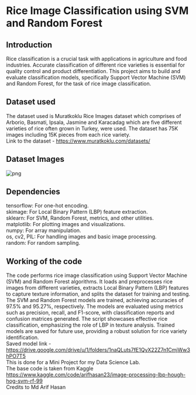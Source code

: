# Rice Image Classification using SVM and Random Forest 

## Introduction
Rice classification is a crucial task with applications in agriculture and food industries. Accurate classification of different rice varieties is essential for quality control and product differentiation. This project aims to build and evaluate classification models, specifically Support Vector Machine (SVM) and Random Forest, for the task of rice image classification.

## Dataset used
The dataset used is Muratkoklu Rice Images dataset which comprises of Arborio, Basmati, Ipsala, Jasmine and Karacadag which are five different varieties of rice often grown in Turkey, were used. The dataset has 75K images including 15K pieces from each rice variety.<br>
Link to the dataset - https://www.muratkoklu.com/datasets/

## Dataset Images

![png](output_7_0.png)

## Dependencies
tensorflow: For one-hot encoding.<br>
skimage: For Local Binary Pattern (LBP) feature extraction.<br>
sklearn: For SVM, Random Forest, metrics, and other utilities.<br>
matplotlib: For plotting images and visualizations.<br>
numpy: For array manipulation.<br>
os, cv2, PIL: For handling images and basic image processing.<br>
random: For random sampling.<br>

## Working of the code
The code performs rice image classification using Support Vector Machine (SVM) and Random Forest algorithms. It loads and preprocesses rice images from different varieties, extracts Local Binary Pattern (LBP) features to capture texture information, and splits the dataset for training and testing. The SVM and Random Forest models are trained, achieving accuracies of 97.5% and 95.27%, respectively. The models are evaluated using metrics such as precision, recall, and F1-score, with classification reports and confusion matrices generated. The script showcases effective rice classification, emphasizing the role of LBP in texture analysis. Trained models are saved for future use, providing a robust solution for rice variety identification.<br>
Saved model link - https://drive.google.com/drive/u/1/folders/1naQLuts7fE1QyX22Z7n1CmjWw3hPO7T5<br>
This is done for a Mini Project for my Data Science Lab.<br>
The base code is taken from Kaggle https://www.kaggle.com/code/arifhasan23/image-processing-lbp-hough-hog-svm-rf-99<br>
Credits to Md Arif Hasan

